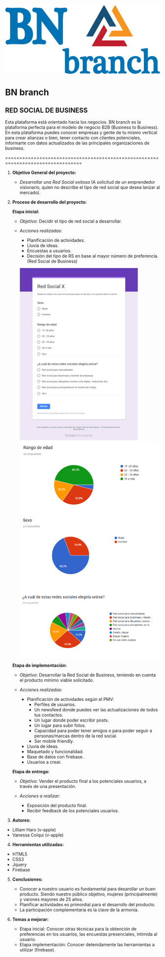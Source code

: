 ![LOGO](assets/images/logo1.png)

# BN branch

## RED SOCIAL DE BUSINESS

Esta plataforma está orientado hacia los negocios. BN branch es la plataforma perfecta para el modelo de negocio B2B (Business to Business).
En esta plataforma puedes conocer empresas y gente de tu mismo vertical para crear alianzas o bien, tener contacto con clientes potenciales, informarte con datos actualizados de las principales organizaciones de business.

=================================================================================

1. **Objetivo General del proyecto:**
   - *Desarrollar una Red Social exitosa* (A solicitud de un emprendedor visionario, quien no describe el tipo de red social que desea lanzar al mercado).

2. **Proceso de desarrollo del proyecto:**

   **Etapa inicial:**
   - *Objetivo:* Decidir el tipo de red social a desarrollar.
   - *Acciones realizadas:*

     + Planificación de actividades.
     + Lluvia de ideas.
     + Encuestas a usuarios.
     + Decisión del tipo de RS en base al mayor número de preferencia.(Red Social de Business)

     ![LOGO](assets/images/encuesta.png)
     ![LOGO](assets/images/grafico-rango_de_edades.png)
     ![LOGO](assets/images/grafico-sexo.png)
     ![LOGO](assets/images/grafico-opciones-redes-sociales.png)

   **Etapa de implementación:**
   - *Objetivo:* Desarrollar la Red Social de Business, teniendo en cuenta el producto mínimo viable solicitado.
   - *Acciones realizadas:*

     + Planificación de actividades según el PMV:
       - Perfiles de usuarios.
       - Un newsfeed donde puedes ver las actualizaciones de todos tus contactos.
       - Un lugar donde poder escribir posts.
       - Un lugar para subir fotos.
       - Capacidad para poder tener amigos o para poder seguir a personas/marcas dentro de la red social.
       - Ser mobile friendly.
     + Lluvia de ideas.
     + Maquetado y funcionalidad.
     + Base de datos con firebase.
     + Usuarios a crear.

   **Etapa de entrega:**
   - *Objetivo:* Vender el producto final a los potenciales usuarios, a través de una presentación.
   - *Acciones a realizar:*

     + Exposición del producto final.
     + Recibir feedback de los potenciales usuarios.

3. **Autores:**

  - Lilliam Haro (v-apple)
  - Vanessa Colqui (v-apple)

4. **Herramientas utilizadas:**

  - HTML5
  - CSS3
  - Jquery
  - Firebase

5. **Conclusiones:**
   - Conocer a nuestro usuario es fundamental para desarollar un buen producto. Siendo nuestro público objetivo, mujeres (principalmente) y varones mayores de 25 años.
   - Planificar actividades es primordial para el desarrollo del producto.
   - La participación complementaria es la clave de la armonía.


6. **Temas a mejorar:**
   - Etapa inicial: Conocer otras técnicas para la obtención de preferencias en los usuarios, las encuestas presenciales, intimida al usuario.
   - Etapa implementación: Conocer detenidamente las herramientas a utilizar (firebase).